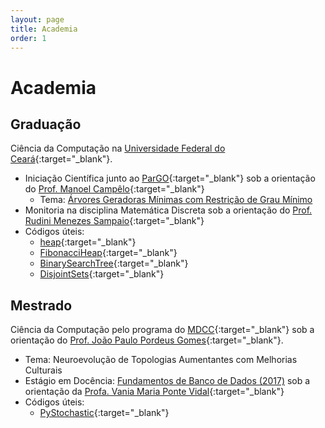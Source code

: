 ```yaml
---
layout: page
title: Academia
order: 1
---
```

# Academia
## Graduação
Ciência da Computação na [Universidade Federal do Ceará](http://www.ufc.br/){:target="_blank"}.
* Iniciação Científica junto ao [ParGO](http://www.lia.ufc.br/~pargo/){:target="_blank"} sob a orientação do [Prof. Manoel Campêlo](http://lia.ufc.br/~mcampelo/){:target="_blank"}
	* Tema: [Árvores Geradoras Mínimas com Restrição de Grau Mínimo](ic)
* Monitoria na disciplina Matemática Discreta sob a orientação do [Prof. Rudini Menezes Sampaio](http://www.lia.ufc.br/~rudini/){:target="_blank"}
* Códigos úteis:
    * [heap](https://github.com/arthurpaulino/heap){:target="_blank"}
    * [FibonacciHeap](https://github.com/arthurpaulino/FibonacciHeap){:target="_blank"}
    * [BinarySearchTree](https://github.com/arthurpaulino/BinarySearchTree){:target="_blank"}
    * [DisjointSets](https://github.com/arthurpaulino/DisjointSets){:target="_blank"}
    
## Mestrado
Ciência da Computação pelo programa do [MDCC](http://www.mdcc.ufc.br/){:target="_blank"} sob a orientação do [Prof. João Paulo Pordeus Gomes](http://lattes.cnpq.br/9553770402705512){:target="_blank"}.
* Tema: Neuroevolução de Topologias Aumentantes com Melhorias Culturais
* Estágio em Docência: [Fundamentos de Banco de Dados (2017)](fbd) sob a orientação da [Profa. Vania Maria Ponte Vidal](http://lattes.cnpq.br/9431229866203038){:target="_blank"}
* Códigos úteis:
	* [PyStochastic](https://github.com/arthurpaulino/PyStochastic){:target="_blank"}
